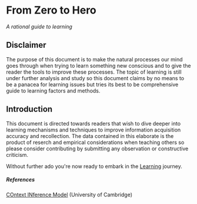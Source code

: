 # From Zero to Hero

_A rational guide to learning_

## Disclaimer

The purpose of this document is to make the natural processes our mind goes through when trying to learn something new conscious and to give the reader the tools to improve these processes. The topic of learning is still under further analysis and study so this document claims by no means to be a panacea for learning issues but tries its best to be comprehensive guide to learning factors and methods.

## Introduction

This document is directed towards readers that wish to dive deeper into learning mechanisms and techniques to improve information acquisition accuracy and recollection. The data contained in this elaborate is the product of reserch and empirical considerations when teaching others so please consider contributing by submitting any observation or constructive criticism.

Without further ado you're now ready to embark in the [Learning](/blob/main/learning.md) journey.

##### References

[COntext INference Model](/https://www/cam/ac/uk/research/news/for-the-brain-context-is-key-to-new-theory-of-movement-and-memory) (University of Cambridge)